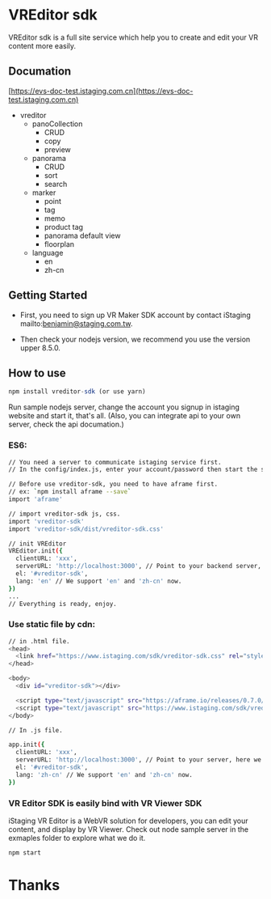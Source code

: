 # VREditor sdk

VREditor sdk is a full site service which help you to create and edit your VR content more easily.

## Documation

[https://evs-doc-test.istaging.com.cn](https://evs-doc-test.istaging.com.cn)

- vreditor
  - panoCollection
    - CRUD
    - copy
    - preview
  - panorama
    - CRUD
    - sort
    - search
  - marker
    - point
    - tag
    - memo
    - product tag
    - panorama default view
    - floorplan
  - language
    - en
    - zh-cn

## Getting Started

* First, you need to sign up VR Maker SDK account by contact iStaging mailto:benjamin@staging.com.tw.

* Then check your nodejs version, we recommend you use the version upper 8.5.0.

## How to use

```javascript
npm install vreditor-sdk (or use yarn)
```

Run sample nodejs server, change the account you signup in istaging website and start it, that's all.
(Also, you can integrate api to your own server, check the api documation.)

### ES6:

``` bash
// You need a server to communicate istaging service first.
// In the config/index.js, enter your account/password then start the sample node server.
```

``` bash
// Before use vreditor-sdk, you need to have aframe first.
// ex: `npm install aframe --save`
import 'aframe'

// import vreditor-sdk js, css.
import 'vreditor-sdk'
import 'vreditor-sdk/dist/vreditor-sdk.css'

// init VREditor
VREditor.init({
  clientURL: 'xxx',
  serverURL: 'http://localhost:3000', // Point to your backend server, here we point to the sample node server.
  el: '#vreditor-sdk',
  lang: 'en' // We support 'en' and 'zh-cn' now.
})
...
// Everything is ready, enjoy.
```

### Use static file by cdn:

``` bash
// in .html file.
<head>
  <link href="https://www.istaging.com/sdk/vreditor-sdk.css" rel="stylesheet"></link>
</head>

<body>
  <div id="vreditor-sdk"></div>

  <script type="text/javascript" src="https://aframe.io/releases/0.7.0/aframe.min.js"></script>
  <script type="text/javascript" src="https://www.istaging.com/sdk/vreditor-sdk.js"></script>
</body>
```

``` bash
// In .js file.

app.init({
  clientURL: 'xxx',
  serverURL: 'http://localhost:3000', // Point to your server, here we point to the sample node server.
  el: '#vreditor-sdk',
  lang: 'zh-cn' // We support 'en' and 'zh-cn' now.
})
```

### VR Editor SDK is easily bind with VR Viewer SDK
iStaging VR Editor is a WebVR solution for developers, you can edit your content, and display by VR Viewer.
Check out node sample server in the exmaples folder to explore what we do it.

``` bash
npm start
```

# Thanks
